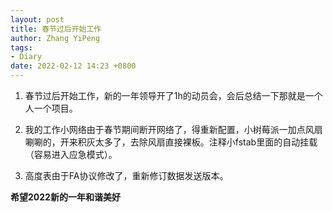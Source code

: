 ```yaml
---
layout: post
title: 春节过后开始工作
author: Zhang YiPeng
tags:
- Diary
date: 2022-02-12 14:23 +0800
---
```


  1. 春节过后开始工作，新的一年领导开了1h的动员会，会后总结一下那就是一个人一个项目。

  2. 我的工作小网络由于春节期间断开网络了，得重新配置，小树莓派一加点风扇唰唰的，开来积灰太多了，去除风扇直接裸板。注释小fstab里面的自动挂载（容易进入应急模式）。

  3. 高度表由于FA协议修改了，重新修订数据发送版本。


**希望2022新的一年和谐美好**